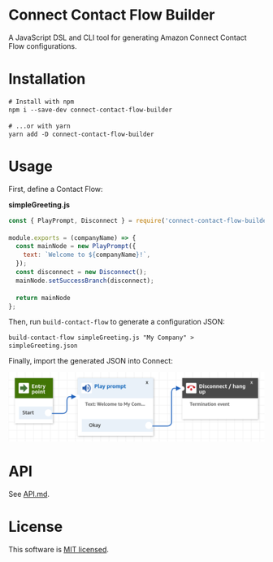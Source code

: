 # Connect Contact Flow Builder

A JavaScript DSL and CLI tool for generating Amazon Connect Contact Flow configurations.

# Installation

```shell script
# Install with npm
npm i --save-dev connect-contact-flow-builder

# ...or with yarn
yarn add -D connect-contact-flow-builder
```

# Usage

First, define a Contact Flow:

**simpleGreeting.js**
```javascript
const { PlayPrompt, Disconnect } = require('connect-contact-flow-builder');

module.exports = (companyName) => {
  const mainNode = new PlayPrompt({ 
    text: `Welcome to ${companyName}!`,
  });
  const disconnect = new Disconnect();
  mainNode.setSuccessBranch(disconnect);

  return mainNode
};
```

Then, run `build-contact-flow` to generate a configuration JSON:

```shell script
build-contact-flow simpleGreeting.js "My Company" > simpleGreeting.json
```

Finally, import the generated JSON into Connect:

![Image of "Simple Greeting" flow in the Contact Flow Designer](./resources/simpleGreeting.png)

# API

See [API.md](API.md).

# License

This software is [MIT licensed](LICENSE).

